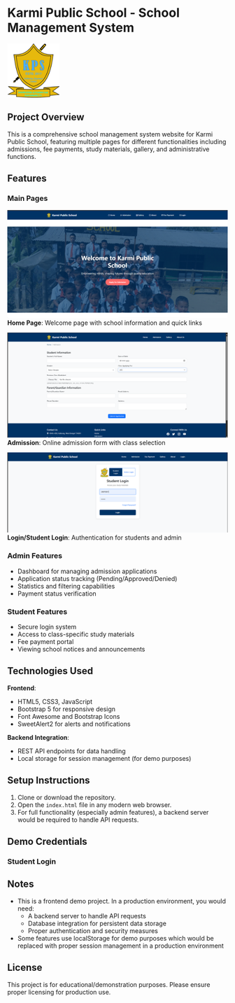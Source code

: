 # Karmi Public School - School Management System

<img src="public/images/logo.png" alt="Karmi Public School Logo" width="120"/>


## Project Overview

This is a comprehensive school management system website for Karmi Public School, featuring multiple pages for different functionalities including admissions, fee payments, study materials, gallery, and administrative functions.

## Features

### Main Pages

![Home Page Screenshot](public/images/homess.png)  
**Home Page**: Welcome page with school information and quick links

![Admission Page Screenshot](public/images/admissionss.png)  
**Admission**: Online admission form with class selection


![Login Page Screenshot](public/images/loginss.png)  
**Login/Student Login**: Authentication for students and admin

### Admin Features

- Dashboard for managing admission applications
- Application status tracking (Pending/Approved/Denied)
- Statistics and filtering capabilities
- Payment status verification

### Student Features

- Secure login system
- Access to class-specific study materials
- Fee payment portal
- Viewing school notices and announcements

## Technologies Used

**Frontend**:
- HTML5, CSS3, JavaScript
- Bootstrap 5 for responsive design
- Font Awesome and Bootstrap Icons
- SweetAlert2 for alerts and notifications

**Backend Integration**:
- REST API endpoints for data handling
- Local storage for session management (for demo purposes)


## Setup Instructions

1. Clone or download the repository.
2. Open the `index.html` file in any modern web browser.
3. For full functionality (especially admin features), a backend server would be required to handle API requests.

## Demo Credentials

### Student Login


## Notes

- This is a frontend demo project. In a production environment, you would need:
  - A backend server to handle API requests
  - Database integration for persistent data storage
  - Proper authentication and security measures
- Some features use localStorage for demo purposes which would be replaced with proper session management in a production environment

## License

This project is for educational/demonstration purposes. Please ensure proper licensing for production use.



